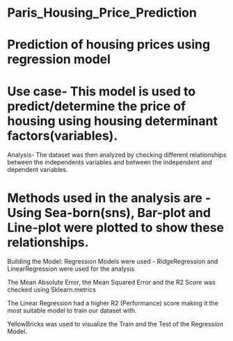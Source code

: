 # Paris_Housing_Price_Prediction
Prediction of housing prices using regression model
===========================================================================
Use case- This model is used to predict/determine the price of housing using housing determinant factors(variables). 
============================================================================
Analysis-
The dataset was then analyzed by checking different relationships between the independents variables and between the independent and dependent variables.

Methods used in the analysis are - Using Sea-born(sns), Bar-plot and Line-plot were plotted to show these relationships.
============================================================================

Building the Model:
Regression Models were used - RidgeRegression and LinearRegression were used for the analysis

The Mean Absolute Error, the Mean Squared Error and the R2 Score was checked using Sklearn.metrics

The Linear Regression had a higher R2 (Performance) score making it the most suitable model to train our dataset with.

YellowBricks was used to visualize the Train and the Test of the Regression Model.
